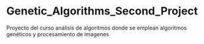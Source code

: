 # Genetic_Algorithms_Second_Project
Proyecto del curso análisis de algoritmos donde se emplean algoritmos genéticos y procesamiento de imagenes
